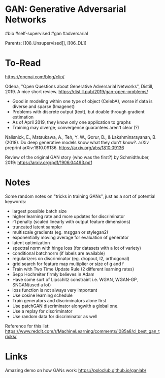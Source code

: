 # GAN: Generative Adversarial Networks

#bib #self-supervised #gan #adversarial

Parents: [[08_Unsupervised]], [[06_DL]]

# To-Read

https://openai.com/blog/clip/

Odena, "Open Questions about Generative Adversarial Networks", Distill, 2019.
A nice 	short review.
https://distill.pub/2019/gan-open-problems/
* Good in modeling within one type of object (CelebA), worse if data is diverse and sparse (Imagenet)
* Problems with discrete output (text), but doable through gradient estimation
* As of April 2019, they know only one application to graphs
* Training may diverge; convergence guarantees aren't clear (?)

Nalisnick, E., Matsukawa, A., Teh, Y. W., Gorur, D., & Lakshminarayanan, B. (2018). Do deep generative models know what they don't know?. arXiv preprint arXiv:1810.09136.
https://arxiv.org/abs/1810.09136

Review of the original GAN story (who was the first?) by Schmidthuber, 2019:
https://arxiv.org/pdf/1906.04493.pdf

# Notes

Some random notes on "tricks in training GANs", just as a sort of potential keywords:
* largest possible batch size
* higher learning rate and more updates for discriminator
* r1 penalty (scaled linearly with output feature dimensions)
* truncated latent sampler
* multiscale gradients (eg. msggan or stylegan2)
* exponentially moving average for evaluation of generator
* latent optimization
* spectral norm with hinge loss (for datasets with a lot of variety)
* conditional batchnorm (if labels are available)
* regularizers on discriminator (eg. dropout, l2, orthogonal)
* grid search for feature map multiplier or size of g and f
* Train with Two Time Update Rule (2 different learning rates)
* Sepp Hochreiter firmly believes in Adam
* Have some sort of Lipschitz constraint i.e. WGAN, WGAN-GP, SNGAN(used a lot)
* loss function is not always very important
* Use cosine learning schedule
* Train generators and discriminators alone first
* Use patchGAN discriminator alongwith a global one.
* Use a replay for discriminator
* Use random data for discriminator as well

Reference for this list: https://www.reddit.com/r/MachineLearning/comments/i085a8/d_best_gan_tricks/

# Links

Amazing demo on how GANs work: https://poloclub.github.io/ganlab/
